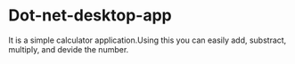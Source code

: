 # Dot-net-desktop-app

It is a simple calculator application.Using this you can easily add, substract, multiply, and devide the number.
